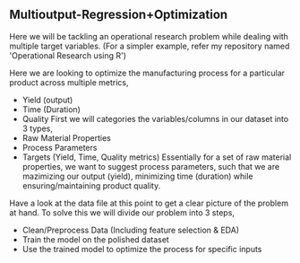 ## Multioutput-Regression+Optimization

Here we will be tackling an operational research problem while dealing with multiple target variables.
(For a simpler example, refer my repository named 'Operational Research using R')

Here we are looking to optimize the manufacturing process for a particular product across multiple metrics,
- Yield (output)
- Time (Duration)
- Quality
First we will categories the variables/columns in our dataset into 3 types,
- Raw Material Properties
- Process Parameters
- Targets (Yield, Time, Quality metrics)
Essentially for a set of raw material properties, we want to suggest process parameters, such that we are mazimizing our output (yield), minimizing time (duration) while ensuring/maintaining product quality.

Have a look at the data file at this point to get a clear picture of the problem at hand.
To solve this we will divide our problem into 3 steps,
- Clean/Preprocess Data (Including feature selection & EDA)
- Train the model on the polished dataset
- Use the trained model to optimize the process for specific inputs
